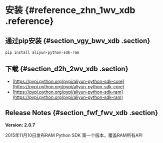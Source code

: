 # 安装 {#reference_zhn_1wv_xdb .reference}

## 通过pip安装 {#section_vgy_bwv_xdb .section}

```
pip install aliyun-python-sdk-ram
```

## 下载 {#section_d2h_2wv_xdb .section}

-   [https://pypi.python.org/pypi/aliyun-python-sdk-core](https://pypi.python.org/pypi/aliyun-python-sdk-core)
-   [https://pypi.python.org/pypi/aliyun-python-sdk-ram](https://pypi.python.org/pypi/aliyun-python-sdk-ram)

## Release Notes {#section_fwf_fwv_xdb .section}

**Version: 2.0.7**

2015年11月10日发布RAM Python SDK 第一个版本，覆盖RAM所有API

